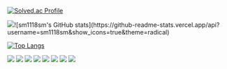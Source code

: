 [![Solved.ac Profile](http://mazassumnida.wtf/api/v2/generate_badge?boj=sm021118)](https://solved.ac/sm021118/)       

<img src="http://mazandi.herokuapp.com/api?handle=sm021118&theme=warm"/>
​
![sm1118sm's GitHub stats](https://github-readme-stats.vercel.app/api?username=sm1118sm&show_icons=true&theme=radical)

[![Top Langs](https://github-readme-stats.vercel.app/api/top-langs/?username=sm1118sm)](https://github.com/sm1118sm/github-readme-stats)

<img src="https://img.shields.io/badge/JavaScript-F7DF1E?style=flat-square&logo=javascript&logoColor=black"> <img src="https://img.shields.io/badge/HTML5-E34F26?style=flat-square&logo=html5&logoColor=white"> <img src="https://img.shields.io/badge/CSS-1572B6?style=flat-square&logo=css3&logoColor=white">
<img src="https://img.shields.io/badge/Github-181717?style=flat-square&logo=github&logoColor=white"> <img src="https://img.shields.io/badge/Linux-FCC624?style=flat-square&logo=linux&logoColor=black"> <img src="https://img.shields.io/badge/c++-00599C?style=flat-square&logo=c%2B%2B&logoColor=white"/> <img src="https://img.shields.io/badge/python-3776AB?style=flat-square&logo=python&logoColor=white"/> <img src="https://img.shields.io/badge/c-A8B9CC?style=flat-square&logo=c&logoColor=white"/>

